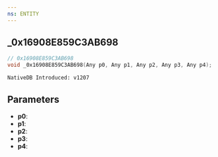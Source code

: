 ```yaml
---
ns: ENTITY
---
```

## _0x16908E859C3AB698

```c
// 0x16908E859C3AB698
void _0x16908E859C3AB698(Any p0, Any p1, Any p2, Any p3, Any p4);
```

```
NativeDB Introduced: v1207
```

## Parameters
* **p0**:
* **p1**:
* **p2**:
* **p3**:
* **p4**:
